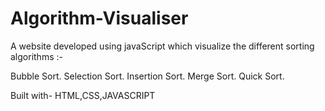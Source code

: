 # Algorithm-Visualiser
A website developed using javaScript which visualize the different sorting algorithms :-

Bubble Sort.
Selection Sort.
Insertion Sort.
Merge Sort.
Quick Sort.

Built with- HTML,CSS,JAVASCRIPT
